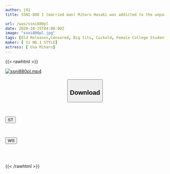 ```yaml
---
author: j91
title: SSNI-880 I (married man) Miharu Hasaki was addicted to the unparalleled sex of a female college student who moved across the street from me.

url: /was/ssni880pl
date: 2020-10-25T04:00:00Z
image: "ssni880pl.jpg"
tags: [Old Releases,Censored, Big tits, Cuckold, Female College Student, Hardcore, Nasty, Risky Mosaic, Slut, Solowork]
maker: [ S1 NO.1 STYLE]
actress: [ Usa Miharu]
---
```



{{< rawhtml >}}

<div class="video" data-videoid="AKx0xWq4YdcXdR7">
    <a href="javascript:;">
        <img src="/was/ssni880pl/ssni880pl.jpg" width="WIDTH" height="HEIGHT" alt="ssni880pl.mp4" loading="lazy">
    </a>
</div>

<script type="text/javascript" src="https://j91.asia/asset/on-demand-st.js"></script>

<br>
  <link rel="stylesheet" href="https://j91.asia/asset/bs5.css">
  
  <center>
  <button class="btn btn-primary" type="button" data-bs-toggle="collapse" data-bs-target=".multi-collapse" aria-expanded="false" aria-controls="multiCollapseExample1 multiCollapseExample2"><h2>Download</h2></button></center>
</p>
<div class="row">
  <div class="col">
    <div class="collapse multi-collapse" id="multiCollapseExample1">
      <div class="card card-body">
	      	      <br>
<div class="buttons">  
<p><a href="https://streamtape.to/v/AKx0xWq4YdcXdR7" target="_blank"><button class="btn-hover color-3"><i class="fa fa-download"></i> ST</button></a></p></div>
    </div>
  </div>
</div>
  <div class="col">
    <div class="collapse multi-collapse" id="multiCollapseExample2">
      <div class="card card-body">
	      <br>
<div class="buttons">
<p><a href="https://wolfstream.tv/e2xjg5zmub0g" target="_blank"><button class="btn-hover color-8"><i class="fa fa-download"></i> WS</button></a></p></div>
<br><br>
      </div>
    </div>
  </div>
</div>

{{< /rawhtml >}}